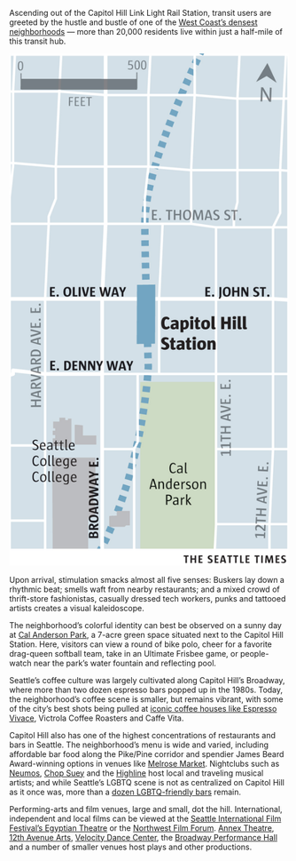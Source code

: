 <span class="dropcap">A</span>scending out of the Capitol Hill Link Light Rail Station, transit users are greeted by the hustle and bustle of one of the [West Coast’s densest neighborhoods](http://www.seattletimes.com/seattle-news/data/explore-this-how-fast-is-your-neighborhood-densifying/) — more than 20,000 residents live within just a half-mile of this transit hub.

<aside class="map"><img src="./assets/maps/CapitolHillStation-c.jpg"></aside>
 
Upon arrival, stimulation smacks almost all five senses: Buskers lay down a rhythmic beat; smells waft from nearby restaurants; and a mixed crowd of thrift-store fashionistas, casually dressed tech workers, punks and tattooed artists creates a visual kaleidoscope. 
 
The neighborhood’s colorful identity can best be observed on a sunny day at [Cal Anderson Park](http://www.calandersonpark.org/), a 7-acre green space situated next to the Capitol Hill Station. Here, visitors can view a round of bike polo, cheer for a favorite drag-queen softball team, take in an Ultimate Frisbee game, or people-watch near the park’s water fountain and reflecting pool. 
 
Seattle’s coffee culture was largely cultivated along Capitol Hill’s Broadway, where more than two dozen espresso bars popped up in the 1980s. Today, the neighborhood’s coffee scene is smaller, but remains vibrant, with some of the city’s best shots being pulled at [iconic coffee houses like Espresso Vivace](http://www.seattletimes.com/pacific-nw-magazine/vivaces-david-schomer-is-on-a-mission-to-pour-the-perfect-cup-of-coffee/), Victrola Coffee Roasters and Caffe Vita.
 
Capitol Hill also has one of the highest concentrations of restaurants and bars in Seattle. The neighborhood’s menu is wide and varied, including affordable bar food along the Pike/Pine corridor and spendier James Beard Award-winning options in venues like [Melrose Market](http://www.melrosemarketseattle.com/). Nightclubs such as [Neumos](http://neumos.com/), [Chop Suey](http://chopsuey.com/) and the [Highline](http://www.highlineseattle.com/) host local and traveling musical artists; and while Seattle’s LGBTQ scene is not as centralized on Capitol Hill as it once was, more than a [dozen LGBTQ-friendly bars](http://seattlegayscene.com/) remain.


Performing-arts and film venues, large and small, dot the hill. International, independent and local films can be viewed at the [Seattle International Film Festival’s Egyptian Theatre](http://www.siff.net/egyptian-theatre) or the [Northwest Film Forum](http://www.nwfilmforum.org/). [Annex Theatre](http://www.annextheatre.org/), [12th Avenue Arts](http://www.12avearts.org/), [Velocity Dance Center](http://www.seattletimes.com/entertainment/tonya-lockyer-lsquopowerhouse-personalityrsquo-turns-velocity-around/), the [Broadway Performance Hall](http://wp.seattlecentral.edu/broadway-performance-hall/) and a number of smaller venues host plays and other productions.
